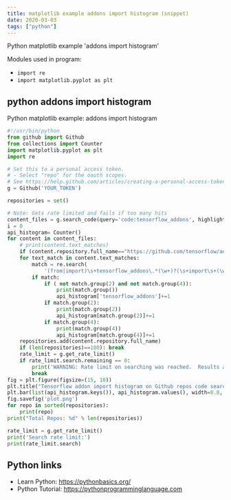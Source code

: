 ```yaml
---
title: matplotlib example addons import histogram (snippet)
date: 2020-03-03
tags: ["python"]
---
```

Python matplotlib example 'addons import histogram'


Modules used in program: 
* `import re`
* `import matplotlib.pyplot as plt`

## python addons import histogram

Python matplotlib example: addons import histogram

```python
#!/usr/bin/python
from github import Github
from collections import Counter
import matplotlib.pyplot as plt
import re

# Set this to a personal access token.
# - Select "repo" for the oauth scopes.
# See https://help.github.com/articles/creating-a-personal-access-token-for-the-command-line/
g = Github('YOUR_TOKEN')

repositories = set()

# Note: Gets rate limited and fails if too many hits
content_files = g.search_code(query='code:tensorflow_addons', highlight=True)
i = 0
api_histogram= Counter()
for content in content_files:
    # print(content.text_matches)
    if (content.repository.full_name=="https://github.com/tensorflow/addons/"): continue
    for text_match in content.text_matches:
        match = re.search(
            '(from|import)\s+tensorflow_addons\.*(\w+)?(\s+import\s+(\w+))?', text_match["fragment"])
        if match:
            if ( not match.group(2) and not match.group(4)):
                print(match.group())
                api_histogram['tensorflow_addons']+=1
            if match.group(2):
                print(match.group(2))
                api_histogram[match.group(2)]+=1
            if match.group(4):
                print(match.group(4))
                api_histogram[match.group(4)]+=1
    repositories.add(content.repository.full_name)
    if (len(repositories)==100): break
    rate_limit = g.get_rate_limit()
    if rate_limit.search.remaining == 0:
        print('WARNING: Rate limit on searching was reached.  Results are incomplete.')
        break
fig = plt.figure(figsize=(15, 10))
plt.title("Tensorflow addon import histogram on Github repos code search")
plt.bar(list(api_histogram.keys()), api_histogram.values(), width=0.8, color='g')
fig.savefig('plot.png')
for repo in sorted(repositories):
    print(repo)
print("Total Repos: %d" % len(repositories))

rate_limit = g.get_rate_limit()
print('Search rate limit:')
print(rate_limit.search)


```

## Python links

- Learn Python: https://pythonbasics.org/
- Python Tutorial: https://pythonprogramminglanguage.com
